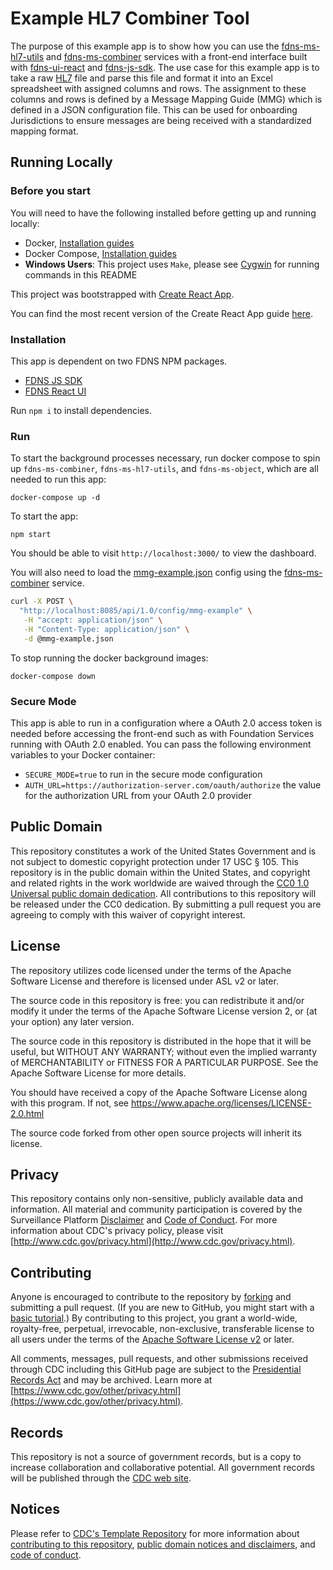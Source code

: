 # Example HL7 Combiner Tool
The purpose of this example app is to show how you can use the [fdns-ms-hl7-utils](https://github.com/cdcgov/fdns-ms-hl7-utils) and [fdns-ms-combiner](https://github.com/cdcgov/fdns-ms-combiner) services with a front-end interface built with [fdns-ui-react](https://github.com/cdcgov/fdns-ui-react) and [fdns-js-sdk](https://github.com/cdcgov/fdns-js-sdk). The use case for this example app is to take a raw [HL7](http://www.hl7.org) file and parse this file and format it into an Excel spreadsheet with assigned columns and rows. The assignment to these columns and rows is defined by a Message Mapping Guide (MMG) which is defined in a JSON configuration file. This can be used for onboarding Jurisdictions to ensure messages are being received with a standardized mapping format.

## Running Locally

### Before you start
You will need to have the following installed before getting up and running locally:

- Docker, [Installation guides](https://docs.docker.com/install/)
- Docker Compose, [Installation guides](https://docs.docker.com/compose/install/)
- **Windows Users**: This project uses `Make`, please see [Cygwin](http://www.cygwin.com/) for running commands in this README

This project was bootstrapped with [Create React App](https://github.com/facebookincubator/create-react-app).

You can find the most recent version of the Create React App guide [here](https://github.com/facebookincubator/create-react-app/blob/master/packages/react-scripts/template/README.md).

### Installation

This app is dependent on two FDNS NPM packages.

* [FDNS JS SDK](https://www.npmjs.com/package/fdns-js-sdk)
* [FDNS React UI](https://www.npmjs.com/package/fdns-ui-react)


Run `npm i` to install dependencies.

### Run

To start the background processes necessary, run docker compose to spin up `fdns-ms-combiner`, `fdns-ms-hl7-utils`, and `fdns-ms-object`, which are all needed to run this app:

    docker-compose up -d

To start the app:

    npm start

You should be able to visit `http://localhost:3000/` to view the dashboard.

You will also need to load the [mmg-example.json](./mmg-example.json) config using the [fdns-ms-combiner](https://github.com/cdcgov/fdns-ms-combiner) service.

```sh
curl -X POST \
  "http://localhost:8085/api/1.0/config/mmg-example" \
   -H "accept: application/json" \
   -H "Content-Type: application/json" \
   -d @mmg-example.json
```

To stop running the docker background images:

	docker-compose down

### Secure Mode

This app is able to run in a configuration where a OAuth 2.0 access token is needed before accessing the front-end such as with Foundation Services running with OAuth 2.0 enabled. You can pass the following environment variables to your Docker container:

- `SECURE_MODE=true` to run in the secure mode configuration
- `AUTH_URL=https://authorization-server.com/oauth/authorize` the value for the authorization URL from your OAuth 2.0 provider

## Public Domain
This repository constitutes a work of the United States Government and is not
subject to domestic copyright protection under 17 USC § 105. This repository is in
the public domain within the United States, and copyright and related rights in
the work worldwide are waived through the [CC0 1.0 Universal public domain dedication](https://creativecommons.org/publicdomain/zero/1.0/).
All contributions to this repository will be released under the CC0 dedication. By
submitting a pull request you are agreeing to comply with this waiver of
copyright interest.

## License
The repository utilizes code licensed under the terms of the Apache Software
License and therefore is licensed under ASL v2 or later.

The source code in this repository is free: you can redistribute it and/or modify it under
the terms of the Apache Software License version 2, or (at your option) any
later version.

The source code in this repository is distributed in the hope that it will be useful, but WITHOUT ANY
WARRANTY; without even the implied warranty of MERCHANTABILITY or FITNESS FOR A
PARTICULAR PURPOSE. See the Apache Software License for more details.

You should have received a copy of the Apache Software License along with this
program. If not, see https://www.apache.org/licenses/LICENSE-2.0.html

The source code forked from other open source projects will inherit its license.


## Privacy
This repository contains only non-sensitive, publicly available data and
information. All material and community participation is covered by the
Surveillance Platform [Disclaimer](https://github.com/CDCgov/template/blob/master/DISCLAIMER.md)
and [Code of Conduct](https://github.com/CDCgov/template/blob/master/code-of-conduct.md).
For more information about CDC's privacy policy, please visit [http://www.cdc.gov/privacy.html](http://www.cdc.gov/privacy.html).

## Contributing
Anyone is encouraged to contribute to the repository by [forking](https://help.github.com/articles/fork-a-repo)
and submitting a pull request. (If you are new to GitHub, you might start with a
[basic tutorial](https://help.github.com/articles/set-up-git).) By contributing
to this project, you grant a world-wide, royalty-free, perpetual, irrevocable,
non-exclusive, transferable license to all users under the terms of the
[Apache Software License v2](https://www.apache.org/licenses/LICENSE-2.0.html) or
later.

All comments, messages, pull requests, and other submissions received through
CDC including this GitHub page are subject to the [Presidential Records Act](https://www.archives.gov/about/laws/presidential-records.html)
and may be archived. Learn more at [https://www.cdc.gov/other/privacy.html](https://www.cdc.gov/other/privacy.html).

## Records
This repository is not a source of government records, but is a copy to increase
collaboration and collaborative potential. All government records will be
published through the [CDC web site](https://www.cdc.gov).

## Notices
Please refer to [CDC's Template Repository](https://github.com/CDCgov/template)
for more information about [contributing to this repository](https://github.com/CDCgov/template/blob/master/CONTRIBUTING.md),
[public domain notices and disclaimers](https://github.com/CDCgov/template/blob/master/DISCLAIMER.md),
and [code of conduct](https://github.com/CDCgov/template/blob/master/code-of-conduct.md).
